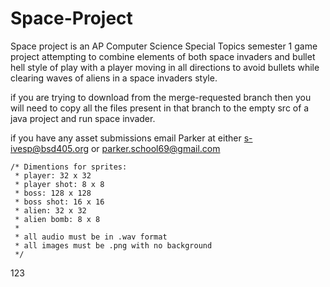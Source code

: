 # Space-Project
Space project is an AP Computer Science Special Topics semester 1 game project attempting to combine elements of both space invaders and bullet hell style of play with a player moving in all directions to avoid bullets while clearing waves of aliens in a space invaders style.

if you are trying to download from the merge-requested branch then you will need to copy all the files present in that branch to the empty src of a java project and run space invader.

if you have any asset submissions email Parker at either s-ivesp@bsd405.org or parker.school69@gmail.com

	/* Dimentions for sprites:
	 * player: 32 x 32
	 * player shot: 8 x 8
	 * boss: 128 x 128
	 * boss shot: 16 x 16
	 * alien: 32 x 32
	 * alien bomb: 8 x 8
	 * 
	 * all audio must be in .wav format
	 * all images must be .png with no background
	 */
123
